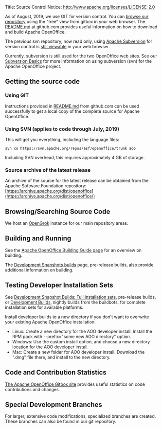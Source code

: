 Title:     Source Control
Notice: http://www.apache.org/licenses/LICENSE-2.0

As of August, 2019, we use GIT for version control. You can [browse our
repository][10] using the "tree" view from gitbox in your web browser. The [README.md](https://github.com/apache/openoffice#readme) at github.com provides useful information on how to download and build Apache OpenOffice.

The previous svn repository, now read only, using [Apache Subversion][1] for version control is [still viewable][2] in your web browser.

Currently, subversion is still used for the two OpenOffice web sites.
See our [Subversion Basics](/svn-basics.html)
for more information on using subversion (svn) for the Apache OpenOffice project.

<!--- For further information see the [Apache Source Code Repository][3] page.-->

## Getting the source code

### Using GIT

<!--- You can use our git repository for downloading source but not committing (read only):
    [https://github.com/apache/openoffice](https://github.com/apache/openoffice)-->

Instructions provided in [README.md](https://github.com/apache/openoffice) from github.com can be used successfully to get a local copy of the complete source for Apache OpenOffice.

### Using SVN (applies to code through July, 2019)

This will get you everything, including the language files:

    svn co https://svn.apache.org/repos/asf/openoffice/trunk aoo

Including SVN overhead, this requires approximately 4 GB of storage.


### Source archive of the latest release

An archive of the source for the latest release can be obtained from the Apache Software Foundation repository:
[https://archive.apache.org/dist/openoffice](https://archive.apache.org/dist/openoffice/)


## Browsing/Searching Source Code

<!--- We have an instance of [Atlassian FishEye][4] for source browsing, searching,
reporting and visualization of main trunk (main development area).-->

We host an [OpenGrok](http://opengrok.openoffice.org/) instance for our
main repository areas.

## Building and Running

See the [Apache OpenOffice Building Guide page][5]
for an overview on building.

The [Development Snapshots builds][7] page, pre-release builds, also provide additional information on building.

## Testing Developer Installation Sets

See [Development Snapshot Builds: Full installation sets][8], pre-release builds, or [Development Builds][9], nightly builds from the buildbots, for complete installation sets for available platforms.

Install developer builds to a new directory if you don't want to overwrite your
existing Apache OpenOffice installation.

* Linux: Create a new directory for the AOO developer install.
Install the RPM pack with --prefix="some new AOO directory" option.
* Windows: Use the custom install option, and choose a new directory location for the
AOO developer install.
* Mac: Create a new folder for AOO developer install. Download the ".dmg" file there, and install
to the new directory.


## Code and Contribution Statistics

<!--- Our SVN tree is read by the [Open Hub tracker][6] to generate some various statistics.
Note that the migration from the legacy Mercurial repository to SVN at Apache has
caused pre-existing files to be double-counted. But the contribution history should
be intact.-->

[The Apache OpenOffice Gitbox site][10] provides useful statistics on code contributions and changes.

## Special Development Branches

For larger, extensive code modifications, specialized branches are created. These branches can also be found in our git repository.

<!--- You can find out more information on them from the Wiki [Source Code](https://wiki.openoffice.org/wiki/Source_Code) page.-->

[1]: https://subversion.apache.org/
[2]: https://svn.apache.org/viewvc/openoffice/trunk/
[3]: https://www.apache.org/dev/version-control.html
[4]: https://fisheye.apache.org/changelog/openoffice
[5]: https://wiki.openoffice.org/wiki/Documentation/Building_Guide_AOO
[6]: https://www.openhub.net/p/openoffice
[7]: https://cwiki.apache.org/confluence/display/OOOUSERS/Development+Snapshot+Builds#DevelopmentSnapshotBuilds-buildflags
[8]: https://cwiki.apache.org/confluence/display/OOOUSERS/Development+Snapshot+Builds#DevelopmentSnapshotBuilds-fullsets
[9]: https://www.openoffice.org/download/devbuilds.html
[10]: https://gitbox.apache.org/repos/asf?p=openoffice.git
